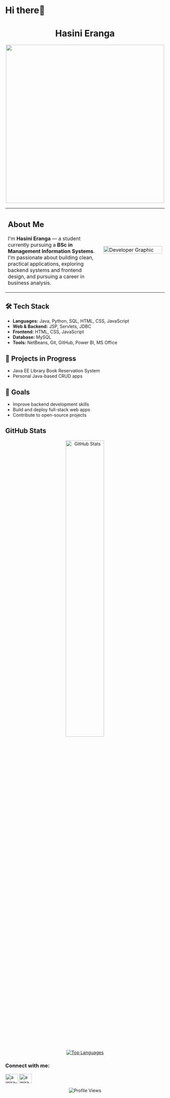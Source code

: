 <!DOCTYPE html>
<html lang="en">
<head>
  <meta charset="UTF-8">
  <meta name="viewport" content="width=device-width, initial-scale=1">
  
</head>
<body>

  <h1>Hi there👋</h1>    
  
  <div align="center">
  
  # Hasini Eranga
  <img src="https://cdn.dribbble.com/users/1364029/screenshots/16093268/media/68e82a7fb4904614a9066d6b540c14b2.gif" style="width:500px; height:auto;">
  </div>
 <div> 
 <table>
<tr>
<td width="60%">
 <h2> About Me</h2>
  
  <p>I'm <strong>Hasini Eranga</strong> — a student currently pursuing a <strong>BSc in Management Information Systems</strong>.<br>
     I'm passionate about building clean, practical applications, exploring backend systems and frontend design, and pursuing a career in business analysis.</p>
</div>
</td>
<td width="40%">
<img src="https://repository-images.githubusercontent.com/588181932/e36ec678-7984-4cdd-8e4c-a3932772ff8e" alt="Developer Graphic" width="100%">
</td>
</tr>
</table>
   
  <div class="section">
 <h2>🛠️ Tech Stack</h2>
    <ul>
      <li><strong>Languages:</strong> Java, Python, SQL, HTML, CSS, JavaScript</li>
      <li><strong>Web & Backend:</strong> JSP, Servlets, JDBC</li>
      <li><strong>Frontend:</strong> HTML, CSS, JavaScript</li>
      <li><strong>Database:</strong> MySQL</li>
      <li><strong>Tools:</strong> NetBeans, Git, GitHub, Power BI, MS Office</li>
    </ul>
  



  <div class="section">
    <h2>🚧 Projects in Progress</h2>
    <ul>
      <li>Java EE Library Book Reservation System</li>
      <li>Personal Java-based CRUD apps</li>
    </ul>
  </div>

  <div class="section">
    <h2>🎯 Goals</h2>
    <ul>
      <li>Improve backend development skills</li>
      <li>Build and deploy full-stack web apps</li>
      <li>Contribute to open-source projects</li>
    </ul>
  </div>
 <H2>GitHub Stats
</H2> 
<div align="center">

<img src="https://github-readme-stats.vercel.app/api?username=HasiniEranga&show_icons=true&theme=github_dark&hide_border=false" alt="GitHub Stats" width="49%" />


</div>

<div align="center">
  
[![Top Languages](https://github-readme-stats.vercel.app/api/top-langs/?username=iamlasantha&layout=compact&theme=github_dark&hide_border=false)](https://github.com/iamlasantha)

</div>



  <div class="section">
    <h3 align="left">Connect with me:</h3>
<p align="left">
<a href="https://www.linkedin.com/in/eranga-arumapperuma-6a3405274/?utm_source=share&utm_campaign=share_via&utm_content=profile&utm_medium=ios_app" target="blank"><img align="center" src="https://raw.githubusercontent.com/rahuldkjain/github-profile-readme-generator/master/src/images/icons/Social/linked-in-alt.svg" alt="amira-zaghab" height="30" width="40" /></a>
<a href="https://www.facebook.com/share/19yf2gkHHN/?mibextid=wwXIfr" target="blank"><img align="center" src="https://raw.githubusercontent.com/rahuldkjain/github-profile-readme-generator/master/src/images/icons/Social/facebook.svg" alt="amira zaghab" height="30" width="40" /></a>
</p>
<div align="center">
  
![Profile Views](https://komarev.com/ghpvc/?username=HasiniEranga&style=for-the-badge&color=2EA043)

</div>

</body>
</html>



